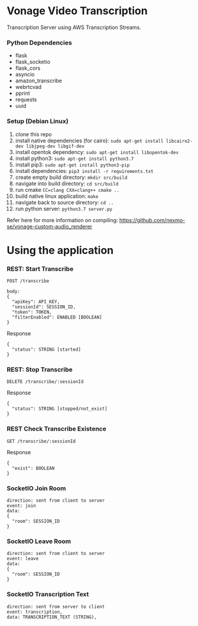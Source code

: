 # Vonage Video Transcription
Transcription Server using AWS Transcription Streams.

### Python Dependencies
- flask
- flask_socketio
- flask_cors
- asyncio
- amazon_transcribe
- webrtcvad
- pprint
- requests
- uuid

### Setup (Debian Linux)
1. clone this repo
2. install native dependencies (for cairo): `sudo apt-get install libcairo2-dev libjpeg-dev libgif-dev`
3. install opentok dependency: `sudo apt-get install libopentok-dev`
4. install python3: `sudo apt-get install python3.7`
5. install pip3: `sudo apt-get install python3-pip`
6. install dependencies: `pip3 install -r requirements.txt`
7. create empty build directory: `mkdir src/build`
8. navigate into build directory: `cd src/build`
9. run cmake `CC=clang CXX=clang++ cmake ..`
10. build native linux application: `make`
11. navigate back to source directory: `cd ..`
12. run python server: `python3.7 server.py`

Refer here for more information on compiling: https://github.com/nexmo-se/vonage-custom-audio_renderer

# Using the application

### REST: Start Transcribe
```
POST /transcribe

body:
{
  "apiKey": API_KEY,
  "sessionId": SESSION_ID,
  "token": TOKEN,
  "filterEnabled": ENABLED [BOOLEAN]
}
```

Response
```
{
  "status": STRING [started]
}
```

### REST: Stop Transcribe
```
DELETE /transcribe/:sessionId
```

Response
```
{
  "status": STRING [stopped/not_exist]
}
```

### REST Check Transcribe Existence
```
GET /transcribe/:sessionId
```

Response
```
{
  "exist": BOOLEAN
}
```


### SocketIO Join Room
```
direction: sent from client to server
event: join
data:
{
  "room": SESSION_ID
}
```

### SocketIO Leave Room
```
direction: sent from client to server
event: leave
data:
{
  "room": SESSION_ID
}
```

### SocketIO Transcription Text
```
direction: sent from server to client
event: transcription,
data: TRANSCRIPTION_TEXT (STRING),
```